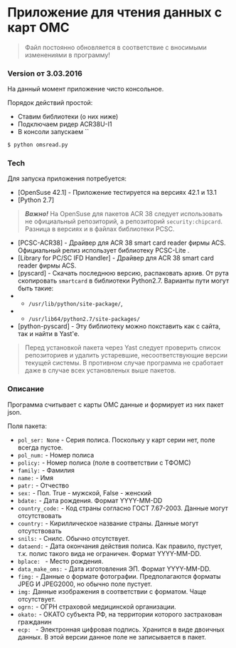# Приложение для чтения данных с карт ОМС

> Файл постоянно обновляется в соответствие с вносимыми изменениями в программу! 
### Version от 3.03.2016
На данный момент приложение чисто консольное. 

Порядок действий простой:

  - Ставим библиотеки (о них ниже)
  - Подключаем ридер ACR38U-I1
  - В консоли запускаем  ``
 ```sh
$ python omsread.py
```

### Tech

Для запуска приложения потребуется:

* [OpenSuse 42.1] - Приложение тестируется на версиях 42.1 и 13.1
* [Python 2.7]
> ***Важно!*** На OpenSuse для пакетов ACR 38 следует использовать не официальный репозиторий, а репозиторий ```security:chipcard```. Разница в версиях и в файлах библиотеки PCSC.
* [PCSC-ACR38] - Драйвер для  ACR 38 smart card reader фирмы ACS. Официальный релиз использует библиотеку  PCSC-Lite .
* [Library for PC/SC IFD Handler] - Драйвер для  ACR 38 smart card reader фирмы ACS. 
* [pyscard] - Скачать последнюю версию, распаковать архив. От рута скопировать ``smartcard`` в библиотеки  Python2.7. Варианты пути могут быть такие:
* * ``/usr/lib/python/site-package/``,
* * ``/usr/lib64/python2.7/site-packages/``
* [python-pyscard] - Эту библиотеку можно покставить как с сайта, так и найти в Yast'е.
> Перед установкой пакета через Yast следует проверить список репозиториев и удалить устаревшие, несоответствующие версии текущей системы. В противном случае программа не сработает даже в случае всех установленых выше пакетов.

### Описание
Программа  считывает с карты ОМС данные и формирует из них пакет json. 

Поля пакета:
- `pol_ser: None` - Серия полиса. Поскольку у карт серии нет, поле всегда пустое.
- `pol_num:` - Номер полиса
- `policy:` - Номер полиса (поле в соответствии с ТФОМС)
- `family:` - Фамилия
- `name:` - Имя
- `patr:` - Отчество
- `sex:` - Пол. True - мужской, False - женский
- `bdate:` - Дата рождения. Формат YYYY-MM-DD
- `country_code:` - Код страны согласно ГОСТ 7.67-2003. Данные могут отсутствовать
- `country:` - Кириллическое название страны. Данные могут отсутствовать
- `snils:` - Снилс. Обычно отсутствует.
- `dataend:` - Дата окончания действия полиса. Как правило, пустует, т.к. полис такого вида не ограничен. Формат YYYY-MM-DD.
- `bplace: ` - Место рождения.
- `data_make_oms:` - Дата изготовления ЭП. Формат YYYY-MM-DD.
- `fimg:` - Данные о формате фотографии. Предполагаются форматы JPEG И JPEG2000, но обычно поле пустует.
- `img:` Данные изображения в соответствии с форматом. Чаще отсутствует.
- `ogrn:` - ОГРН страховой медицинской организации.
- `okato:` - ОКАТО субъекта РФ, на территории которого застрахован гражданин
- `ecp: ` - Электронная цифровая подпись.  Хранится в виде двоичных данных.  В этой версии данное поле не записывается в пакет.
